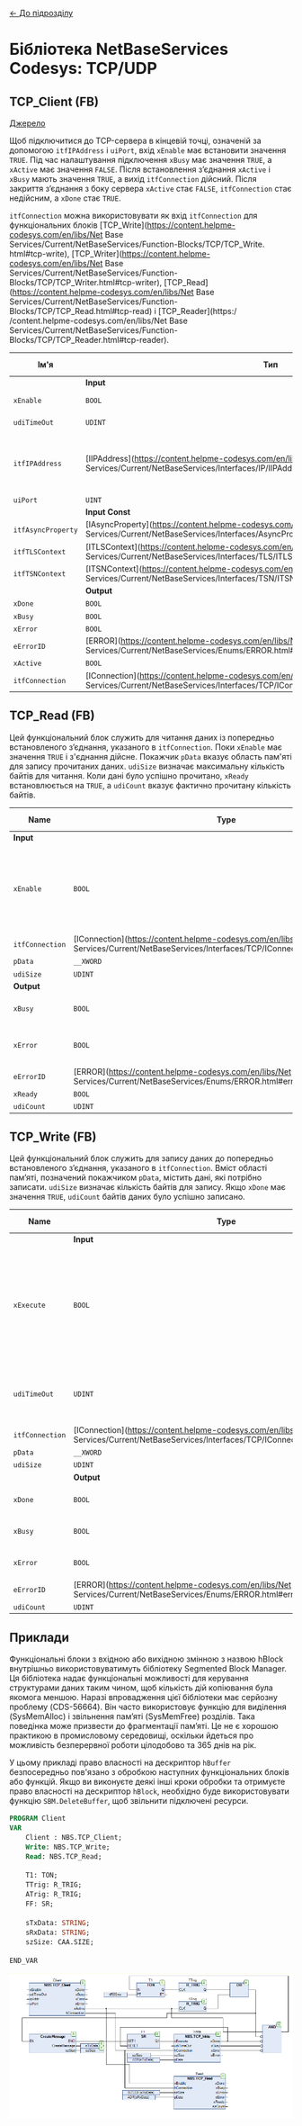 [<- До підрозділу](README.md)

# Бібліотека NetBaseServices Codesys: TCP/UDP

## TCP_Client (FB)

[Джерело](https://content.helpme-codesys.com/en/libs/Net%20Base%20Services/Current/NetBaseServices/Function-Blocks/TCP/TCP_Client.html)

Щоб підключитися до TCP-сервера в кінцевій точці, означеній за допомогою `itfIPAddress` і `uiPort`, вхід `xEnable` має встановити значення `TRUE`. Під час налаштування підключення `xBusy` має значення `TRUE`, а `xActive` має значення `FALSE`. Після встановлення з’єднання `xActive` і `xBusy` мають значення `TRUE`, а вихід `itfConnection` дійсний. Після закриття з’єднання з боку сервера `xActive` стає `FALSE`, `itfConnection` стає недійсним, а `xDone` стає `TRUE`.

`itfConnection` можна використовувати як вхід `itfConnection` для функціональних блоків [TCP_Write](https://content.helpme-codesys.com/en/libs/Net Base Services/Current/NetBaseServices/Function-Blocks/TCP/TCP_Write. html#tcp-write), [TCP_Writer](https://content.helpme-codesys.com/en/libs/Net Base Services/Current/NetBaseServices/Function-Blocks/TCP/TCP_Writer.html#tcp-writer), [TCP_Read](https://content.helpme-codesys.com/en/libs/Net Base Services/Current/NetBaseServices/Function-Blocks/TCP/TCP_Read.html#tcp-read) і [TCP_Reader](https:/ /content.helpme-codesys.com/en/libs/Net Base Services/Current/NetBaseServices/Function-Blocks/TCP/TCP_Reader.html#tcp-reader).

| Ім'я               | Тип                                                          | Початкове значення | коментар                                                     | Успадковано від |
| ------------------ | ------------------------------------------------------------ | ------------------ | ------------------------------------------------------------ | --------------- |
|                    | **Input**                                                    |                    |                                                              |                 |
| `xEnable`          | `BOOL`                                                       |                    | `TRUE`: активує означену операцію. `FALSE`: перериває/скидає означену операцію | LCon            |
| `udiTimeOut`       | `UDINT`                                                      | 0                  | Означує час (мкс), після якого встановлення з’єднання переривається з активним `xError`. |                 |
| `itfIPAddress`     | [IIPAddress](https://content.helpme-codesys.com/en/libs/Net Base Services/Current/NetBaseServices/Interfaces/IP/IIPAddress.html#iipaddress) |                    | Пов’язана адреса сервера (з [ResolveHostname](https://content.helpme-codesys.com/en/libs/Net Base Services/Current/NetBaseServices/Function-Blocks/IP/pou-ResolveHostname/ResolveHostname.html#resolvehostname- resolvehostname), можливе перетворення імені хоста на IP-адресу) |                 |
| `uiPort`           | `UINT`                                                       |                    | Відповідний порт сервера                                     |                 |
|                    | **Input Const**                                              |                    |                                                              |                 |
| `itfAsyncProperty` | [IAsyncProperty](https://content.helpme-codesys.com/en/libs/Net Base Services/Current/NetBaseServices/Interfaces/AsyncProperty/IAsyncProperty.html#iasyncproperty) |                    |                                                              |                 |
| `itfTLSContext`    | [ITLSContext](https://content.helpme-codesys.com/en/libs/Net Base Services/Current/NetBaseServices/Interfaces/TLS/ITLSContext.html#itlscontext) |                    |                                                              |                 |
| `itfTSNContext`    | [ITSNContext](https://content.helpme-codesys.com/en/libs/Net Base Services/Current/NetBaseServices/Interfaces/TSN/ITSNContext.html#itsncontext) |                    |                                                              |                 |
|                    | **Output**                                                   |                    |                                                              |                 |
| `xDone`            | `BOOL`                                                       |                    | Готовий стан досягнуто                                       | LCon            |
| `xBusy`            | `BOOL`                                                       |                    | `TRUE`: операція виконується                                 | LCon            |
| `xError`           | `BOOL`                                                       |                    | `TRUE`: Виникла умова помилки                                | LCon            |
| `eErrorID`         | [ERROR](https://content.helpme-codesys.com/en/libs/Net Base Services/Current/NetBaseServices/Enums/ERROR.html#error) |                    |                                                              | LCon            |
| `xActive`          | `BOOL`                                                       |                    | `TRUE`, якщо з'єднання встановлено                           |                 |
| `itfConnection`    | [IConnection](https://content.helpme-codesys.com/en/libs/Net Base Services/Current/NetBaseServices/Interfaces/TCP/IConnection.html#iconnection) |                    | Встановлене з’єднання з відповідним сервером дійсне, якщо `xActive` = `TRUE` |                 |



## TCP_Read (FB)

Цей функціональний блок служить для читання даних із попередньо встановленого з’єднання, указаного в `itfConnection`. Поки `xEnable` має значення `TRUE` і з'єднання дійсне. Покажчик `pData` вказує область пам'яті для запису прочитаних даних. `udiSize` визначає максимальну кількість байтів для читання. Коли дані було успішно прочитано, `xReady` встановлюється на `TRUE`, а `udiCount` вказує фактично прочитану кількість байтів.

| Name            | Type                                                         | Comment                                                      | Inherited from |
| --------------- | ------------------------------------------------------------ | ------------------------------------------------------------ | -------------- |
| **Input**       |                                                              |                                                              |                |
| `xEnable`       | `BOOL`                                                       | `TRUE`: Активує означену операцію `FALSE`: перериває/скидає визначену операцію | LConC          |
| `itfConnection` | [IConnection](https://content.helpme-codesys.com/en/libs/Net Base Services/Current/NetBaseServices/Interfaces/TCP/IConnection.html#iconnection) |                                                              |                |
| `pData`         | `__XWORD`                                                    |                                                              |                |
| `udiSize`       | `UDINT`                                                      |                                                              |                |
| **Output**      |                                                              |                                                              |                |
| `xBusy`         | `BOOL`                                                       | `TRUE`: Операція виконується                                 | LConC          |
| `xError`        | `BOOL`                                                       | `TRUE`: Досягнуто умови помилки                              | LConC          |
| `eErrorID`      | [ERROR](https://content.helpme-codesys.com/en/libs/Net Base Services/Current/NetBaseServices/Enums/ERROR.html#error) |                                                              | LConC          |
| `xReady`        | `BOOL`                                                       |                                                              |                |
| `udiCount`      | `UDINT`                                                      |                                                              |                |

## TCP_Write (FB)

Цей функціональний блок служить для запису даних до попередньо встановленого з’єднання, указаного в `itfConnection`. Вміст області пам’яті, позначений покажчиком `pData`, містить дані, які потрібно записати. `udiSize` визначає кількість байтів для запису. Якщо `xDone` має значення `TRUE`, `udiCount` байтів даних було успішно записано.

| Name            | Type                                                         | Comment                                                      | Inherited from |
| --------------- | ------------------------------------------------------------ | ------------------------------------------------------------ | -------------- |
|                 | **Input**                                                    |                                                              |                |
| `xExecute`      | `BOOL`                                                       | Наростаючий фронт: починає визначену операцію. `FALSE`: скидає визначену операцію після досягнення стану готовності | ETrigTo        |
| `udiTimeOut`    | `UDINT`                                                      | Макс. час роботи для виконання [мкс], 0: без обмеження часу роботи | ETrigTo        |
| `itfConnection` | [IConnection](https://content.helpme-codesys.com/en/libs/Net Base Services/Current/NetBaseServices/Interfaces/TCP/IConnection.html#iconnection) |                                                              |                |
| `pData`         | `__XWORD`                                                    |                                                              |                |
| `udiSize`       | `UDINT`                                                      |                                                              |                |
|                 | **Output**                                                   |                                                              |                |
| `xDone`         | `BOOL`                                                       | Ready condition reached                                      | ETrigTo        |
| `xBusy`         | `BOOL`                                                       | `TRUE`: Operation is running                                 | ETrigTo        |
| `xError`        | `BOOL`                                                       | `TRUE`: Error condition reached                              | ETrigTo        |
| `eErrorID`      | [ERROR](https://content.helpme-codesys.com/en/libs/Net Base Services/Current/NetBaseServices/Enums/ERROR.html#error) |                                                              | ETrigTo        |
| `udiCount`      | `UDINT`                                                      |                                                              |                |

## Приклади

Функціональні блоки з вхідною або вихідною змінною з назвою hBlock внутрішньо використовуватимуть бібліотеку Segmented Block Manager. Ця бібліотека надає функціональні можливості для керування структурами даних таким чином, щоб кількість дій копіювання була якомога меншою. Наразі впровадження цієї бібліотеки має серйозну проблему (CDS-56664). Він часто використовує функцію для виділення (SysMemAlloc) і звільнення пам’яті (SysMemFree) розділів. Така поведінка може призвести до фрагментації пам’яті. Це не є хорошою практикою в промисловому середовищі, оскільки йдеться про можливість безперервної роботи цілодобово та 365 днів на рік.

У цьому прикладі право власності на дескриптор `hBuffer` безпосередньо пов'язано з обробкою наступних функціональних блоків або функцій. Якщо ви виконуєте деякі інші кроки обробки та отримуєте право власності на дескриптор `hBlock`, необхідно буде використовувати функцію `SBM.DeleteBuffer`, щоб звільнити підключені ресурси.

```pascal
PROGRAM Client
VAR
	Client : NBS.TCP_Client;
	Write: NBS.TCP_Write;
	Read: NBS.TCP_Read;

	T1: TON;
	TTrig: R_TRIG;
	ATrig: R_TRIG;
	FF: SR;

	sTxData: STRING;
	sRxData: STRING;
	szSize: CAA.SIZE;
    
END_VAR
```

![image-20241003114252395](media/image-20241003114252395.png)